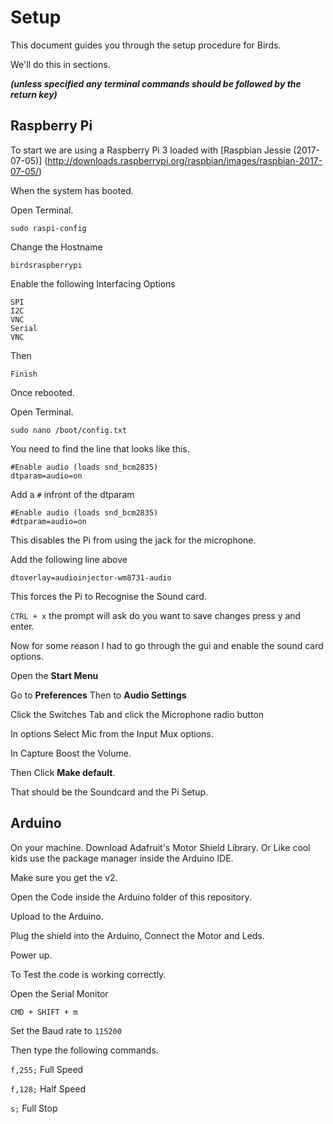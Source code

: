 # Setup

This document guides you through the setup procedure for Birds.

We'll do this in sections.

***(unless specified any terminal commands should be followed by the return key)***

## Raspberry Pi

To start we are using a Raspberry Pi 3 loaded with [Raspbian Jessie (2017-07-05)] (http://downloads.raspberrypi.org/raspbian/images/raspbian-2017-07-05/)

When the system has booted. 

Open Terminal.

`sudo raspi-config`

Change the Hostname

`birdsraspberrypi`

Enable the following Interfacing Options

```SSH 
SPI 
I2C 
VNC 
Serial 
VNC
```

Then

`Finish`

Once rebooted.

Open Terminal.

`sudo nano /boot/config.txt`

You need to find the line that looks like this.

```
#Enable audio (loads snd_bcm2835)
dtparam=audio=on
```
Add a `#` infront of the dtparam

```
#Enable audio (loads snd_bcm2835)
#dtparam=audio=on
```
This disables the Pi from using the jack for the microphone.

Add the following line above

`dtoverlay=audioinjector-wm8731-audio`

This forces the Pi to Recognise the Sound card.

`CTRL + x` the prompt will ask do you want to save changes press y and enter.

Now for some reason I had to go through the gui and enable the sound card options.

Open the **Start Menu** 

Go to **Preferences** Then to **Audio Settings**

Click the Switches Tab and click the Microphone radio button

In options Select Mic from the Input Mux options.

In Capture Boost the Volume.

Then Click **Make default**.

That should be the Soundcard and the Pi Setup.

## Arduino 

On your machine. Download Adafruit's Motor Shield Library. Or Like cool kids use the package manager inside the Arduino IDE.

Make sure you get the v2.

Open the Code inside the Arduino folder of this repository. 

Upload to the Arduino. 

Plug the shield into the Arduino, Connect the Motor and Leds. 

Power up.

To Test the code is working correctly.

Open the Serial Monitor

`CMD + SHIFT + m`

Set the Baud rate to `115200`

Then type the following commands.

`f,255;` Full Speed

`f,128;` Half Speed

`s;` Full Stop

